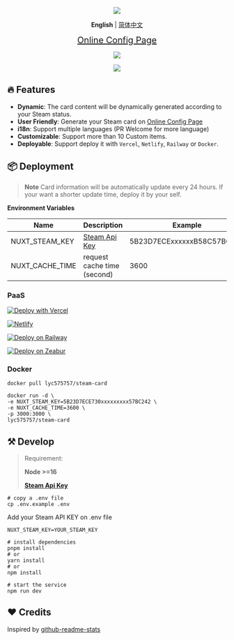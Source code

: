 <p align="center">
  <img src="https://cdn.jsdelivr.net/gh/yuyinws/static@master/2022/10/upgit_20221022_1666452661.svg">
</p>


<p align='center'>
<b>English</b> | <a href="https://github.com/yuyinws/steam-card/blob/master/README-CN.md">简体中文</a>
</p>

<p align="center">
<a href="https://steam-profile-card.vercel.app/" style="font-size:20px">Online Config Page</a>
</p>
<p align="center">
  <a href="https://steam-profile-card.vercel.app/">
		<img src="https://steam-profile-card.vercel.app/card/76561199217630051/dark,en,bg-game,badges,games,screenshots"/>
  </a>
</p>

<p align="center">
<a href="https://steam-profile-card.vercel.app/">
<img src="https://therealsujitk-vercel-badge.vercel.app/?app=steam-card"></img>
</a>
<p>

## 🔥 Features
- **Dynamic**: The card content will be dynamically generated according to your Steam status.
- **User Friendly**: Generate your Steam card on [Online Config Page](https://steam-profile-card.vercel.app/)
- **i18n**: Support multiple languages (PR Welcome for more language)
- **Customizable**: Support more than 10 Custom items.
- **Deployable**: Support deploy it with `Vercel`, `Netlify`, `Railway` or `Docker`.

## 📦 Deployment  

> **Note** 
> Card information will be automatically update every 24 hours. If your want a shorter update time, deploy it by your self.

**Environment Variables**

| Name      | Description | Example |
| ----------- | ----------- | ----------- |
| NUXT_STEAM_KEY      | [Steam Api Key](https://steamcommunity.com/dev/apikey) | 5B23D7ECExxxxxxB58C57BC242 |
| NUXT_CACHE_TIME   | request cache time (second)| 3600 |

### PaaS

[![Deploy with Vercel](https://vercel.com/button)](https://vercel.com/new/clone?repository-url=https%3A%2F%2Fgithub.com%2Fyuyinws%2Fsteam-card&env=NUXT_STEAM_KEY,NUXT_CACHE_TIME)

[![Netlify](https://www.netlify.com/img/deploy/button.svg)](https://app.netlify.com/start/deploy?repository=https://github.com/yuyinws/steam-card)

[![Deploy on Railway](https://railway.app/button.svg)](https://railway.app/template/ajXBZ6?referralCode=fpKTNq)

[![Deploy on Zeabur](https://zeabur.com/button.svg)](https://zeabur.com/templates/JREX1V)

### Docker

```shell
docker pull lyc575757/steam-card
```

```shell
docker run -d \
-e NUXT_STEAM_KEY=5B23D7ECE730xxxxxxxxx57BC242 \
-e NUXT_CACHE_TIME=3600 \
-p 3000:3000 \
lyc575757/steam-card
```

## ⚒️ Develop

> Requirement:
>
> **Node >=16**
>
> **[Steam Api Key](https://steamcommunity.com/dev/apikey)**

```shell
# copy a .env file
cp .env.example .env
```

Add your Steam API KEY on .env file
```shell
NUXT_STEAM_KEY=YOUR_STEAM_KEY
```

```shell
# install dependencies
pnpm install 
# or
yarn install
# or
npm install

# start the service
npm run dev
```

## ❤️ Credits
Inspired by [github-readme-stats](https://github.com/anuraghazra/github-readme-stats)
